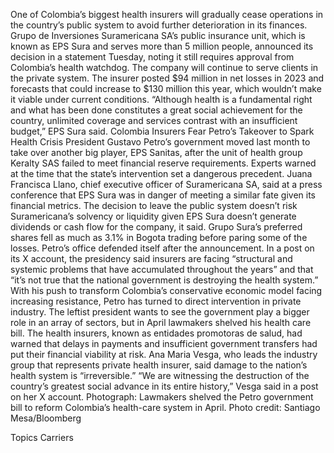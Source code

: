 One of Colombia’s biggest health insurers will gradually cease operations in the country’s public system to avoid further deterioration in its finances.
Grupo de Inversiones Suramericana SA’s public insurance unit, which is known as EPS Sura and serves more than 5 million people, announced its decision in a statement Tuesday, noting it still requires approval from Colombia’s health watchdog. The company will continue to serve clients in the private system.
The insurer posted $94 million in net losses in 2023 and forecasts that could increase to $130 million this year, which wouldn’t make it viable under current conditions. “Although health is a fundamental right and what has been done constitutes a great social achievement for the country, unlimited coverage and services contrast with an insufficient budget,” EPS Sura said.
Colombia Insurers Fear Petro’s Takeover to Spark Health Crisis
President Gustavo Petro’s government moved last month to take over another big player, EPS Sanitas, after the unit of health group Keralty SAS failed to meet financial reserve requirements. Experts warned at the time that the state’s intervention set a dangerous precedent.
Juana Francisca Llano, chief executive officer of Suramericana SA, said at a press conference that EPS Sura was in danger of meeting a similar fate given its financial metrics.
The decision to leave the public system doesn’t risk Suramericana’s solvency or liquidity given EPS Sura doesn’t generate dividends or cash flow for the company, it said.
Grupo Sura’s preferred shares fell as much as 3.1% in Bogota trading before paring some of the losses.
Petro’s office defended itself after the announcement. In a post on its X account, the presidency said insurers are facing “structural and systemic problems that have accumulated throughout the years” and that “it’s not true that the national government is destroying the health system.”
With his push to transform Colombia’s conservative economic model facing increasing resistance, Petro has turned to direct intervention in private industry. The leftist president wants to see the government play a bigger role in an array of sectors, but in April lawmakers shelved his health care bill.
The health insurers, known as entidades promotoras de salud, had warned that delays in payments and insufficient government transfers had put their financial viability at risk.
Ana Maria Vesga, who leads the industry group that represents private health insurer, said damage to the nation’s health system is “irreversible.”
“We are witnessing the destruction of the country’s greatest social advance in its entire history,” Vesga said in a post on her X account.
Photograph: Lawmakers shelved the Petro government bill to reform Colombia’s health-care system in April. Photo credit: Santiago Mesa/Bloomberg

Topics
Carriers

